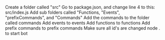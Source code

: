 Create a folder called "src"
Go to package.json, and change line 4 to this: src/index.js
Add sub folders called "Functions, "Events", "prefixCommands", and "Commands"
Add the commands to the folder called commands
Add events to events
Add functions to functions
Add prefix commands to prefix commands
Make sure all id's are changed
node . to start bot
